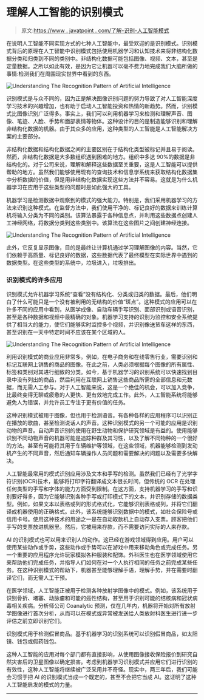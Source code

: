 # 理解人工智能的识别模式

> 原文:[https://www . javatpoint . com/了解-识别-人工智能模式](https://www.javatpoint.com/understanding-recognition-pattern-of-artificial-intelligence)

在说明人工智能不同实现方式的七种人工智能中，最受欢迎的是识别模式。识别模式背后的原理在人工智能中识别模式包括使用机器学习和认知技术来将非结构化数据分类和归类到不同的类别中。非结构化数据可能包括图像、视频、文本，甚至是定量数据。之所以如此有效，是因为它让机器可以毫不费力地完成我们大脑所做的事情:检测我们在周围现实世界中看到的东西。

![Understanding The Recognition Pattern of Artificial Intelligence](img/f552c727ad405f6b58f0f766e04e1f2e.png)

识别模式是与众不同的，因为正是解决图像识别问题的努力导致了对人工智能深度学习技术的兴趣增加，也有助于启动人工智能投资和热情的新趋势。然而，识别模式比图像识别广泛得多。事实上，我们可以利用机器学习来检测和理解声音、图像、笔迹、人脸、手势和面部表情等物体。这种设计的目的是制造能够识别和理解非结构化数据的机器。由于其众多的应用，这种类型的人工智能是人工智能解决方案的主要部分。

非结构化数据和结构化数据之间的主要区别在于结构化类型被标记并且易于阅读。然而，非结构化数据是大多数组织遇到困难的地方。组织中多达 90%的数据是非结构化的。对于公司来说，理解和解释这些数据至关重要，这是人工智能可以提供帮助的地方。虽然我们能够使用现有的查询技术和信息学系统来获取结构化数据集中分析数据的价值，但是用非结构化数据实现这些方法并不容易。这就是为什么机器学习在应用于这些类型的问题时是如此强大的工具。

机器学习是检测数据中观察到的模式的强大能力。特别是，我们采用机器学习的方法来识别这种模式。在监督方法中，我们使用干净的、标记良好的数据来训练计算机将输入分类为不同的类别。该算法暴露于各种信息点，并利用这些数据点创建人工神经网络，将数据分类到这些类别中。该算法在这些图片之间创建神经连接。

![Understanding The Recognition Pattern of Artificial Intelligence](img/0cc400c6827bc15c3ee2a54bdb86a43c.png)

此外，它反复显示图像，目的是最终让计算机通过学习理解图像的内容。当然，它们依赖于高质量、标记良好的数据，这些数据代表了最终模型在实际世界中遇到的数据类型。在这些类型的系统中，垃圾进入，垃圾排出。

### 识别模式的许多应用

识别模式允许机器学习系统“查看”没有结构化、分类或归类的数据。最后，他们明白了什么可能只是一个没有被利用的无结构的价值“斑点”。这种模式的应用可以在许多不同的应用中看到，从医学成像、自动车辆手写识别、面部识别或语音识别，甚至是各种数据和视频中最精确的对象。机器学习支持的识别为监控和安全系统提供了相当大的能力，使它们能够实时监控多个视频，并识别像送货车这样的东西，甚至识别在一天中特定时间不应该在某个区域的人。

![Understanding The Recognition Pattern of Artificial Intelligence](img/b6450a4e6baa99f40822068f68d4f66d.png)

利用识别模式的商业应用非常多。例如，在电子商务和在线零售行业，需要识别和标记互联网上销售的商品的图像。在此之前，人类必须根据每个图像的所有属性、标签和类别对其进行细致的分类。如今，基于机器学习的识别系统可以快速找到目录中没有列出的商品，然后利用在互联网上销售这些商品所需的全部信息和元数据，而无需人工参与。对于人工智能来说，这是一个绝佳的机会，可以加入竞争，比最终变得无聊或疲惫的人更快、更有效地完成工作。此外，人工智能系统将能够避免人为错误，并允许员工专注于更有价值的任务。

这种识别模式被用于图像，但也用于检测语音。有各种各样的应用程序可以识别正在播放的歌曲，甚至检测说话人的声音。这种识别模式的另一个可能的应用是识别动物的声音。自动声音识别的使用在野生动物和保护研究领域是有益的。使用能够识别不同动物声音的机器可能是追踪种群及其习性，以及了解不同物种的一个很好的方法。甚至有可能将其用于车辆维护等领域，在这些领域，机器能够检测到发动机产生的不同声音，然后通知车辆操作人员问题和需要解决的问题以及需要多快解决。

人工智能最常用的模式识别应用涉及文本和手写的检测。虽然我们已经有了光学字符识别(OCR)技术，能够将打印字符翻译成文本很长时间，但传统的 OCR 在处理任何类型的手写和字体的能力方面受到限制。在这方面，支持机器学习的手写和识别要好得多，因为它能够识别各种手写或打印模式下的文本，并识别存储的数据类型。例如，如果文本以表格或列的形式格式化，它能够识别表格或列，并将它们翻译成机器使用的正确格式。此外，该系统能够识别数据中的模式，如社会保险号或信用卡号。使用这种技术的用途之一是在自动取款机上自动存入支票。顾客把他们手写的支票放进机器里。然后，它被用来存款，而不需要访问实际的人来存款。

AI 的识别模式也可以用来识别人的动作。这已经在游戏领域得到应用。用户可以使用某些动作或手势，这些动作或手势可以在游戏中用来移动角色或完成任务。另一个重要的应用程序允许玩家模拟各种服装和配饰。外科医生也在医学领域使用它来帮助他们完成任务，并指导人们如何在对一个人执行相同的任务之前完成某些任务。在这种识别模式的帮助下，机器甚至能够理解手语，理解手势，并在需要时翻译它们，而无需人工干预。

在医学领域，人工智能正被用于检测各种放射学图像中的模式。例如，该系统用于识别骨折、堵塞、动脉瘤和可能的癌性结构，甚至用于识别可能的结核病和冠状病毒相关疾病。分析师公司 Coanalytic 预测，仅在几年内，机器将开始对所有放射学图像进行首次分析，从而可以在模式或异常被发送给人类放射科医生进行进一步评估之前立即识别它们。

识别模式用于检测假冒商品。基于机器学习的识别系统可以识别假冒商品，如太阳镜、钱包或假药钱包。

这种人工智能的应用对每个部门都有直接影响，从使用图像接收保险报价到研究自然灾害后的卫星图像以确定损害。考虑到机器学习识别模式并应用它们进行识别的有效性，这种人工智能将继续被广泛采用并不奇怪。现实中，两三年后，我们可能会习惯于把 AI 的识别模式当成一个既定的，甚至不会把它当成 AI。这证明了这种人工智能启发的模式的力量。

* * *